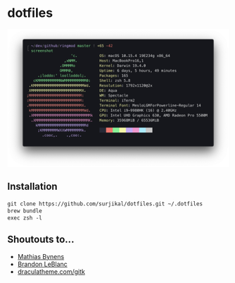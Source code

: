 # dotfiles

![screenshot](screenshot.png)


## Installation

```
git clone https://github.com/surjikal/dotfiles.git ~/.dotfiles
brew bundle
exec zsh -l
```


## Shoutouts to...

- [Mathias Bynens](https://mathiasbynens.be/)
- [Brandon LeBlanc](https://github.com/demosdemon)
- [draculatheme.com/gitk](https://draculatheme.com/gitk)
